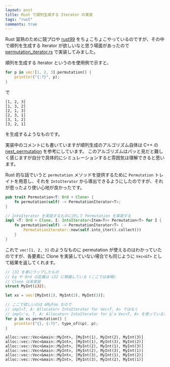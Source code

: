 ```yaml
---
layout: post
title: Rust で順列生成する Iterator の実装
tags: "rust"
comments: true
---
```


Rust 習熟のために競プロや [rust99][2] をちょこちょこやっているのですが、その中で順列を生成する Iterator が欲しいなと思う場面があったので [permutation\_iterator.rs][1] で実装してみました。

順列を生成する Iterator というのを使用例で示すと、

```rust
for p in vec![1, 2, 3].permutation() {
    println!("{:?}", p);
}
```

で

```
[1, 2, 3]
[1, 3, 2]
[2, 1, 3]
[2, 3, 1]
[3, 1, 2]
[3, 2, 1]
```

を生成するようなものです。

実装中のコメントにも書いていますが順列生成のアルゴリズム自体は C++ の [next\_permutation][3] を参考にしています。
このアルゴリズムはパッと見だと難しく感じますが自分で具体的にシミュレーションすると雰囲気は理解できると思います。

Rust 的な話でいうと `permutation` メソッドを提供するために `Permutation` トレイトを用意し、それを `IntoIterator` から導出できるようにしたのですが、それが思ったより使い心地が良かったです。

```rust
pub trait Permutation<T: Ord + Clone> {
    fn permutation(self) -> PermutationIterator<T>;
}

// IntoIterator を実装するものに対して Permutation を実装する
impl <T: Ord + Clone, I: IntoIterator<Item=T>> Permutation<T> for I {
    fn permutation(self) -> PermutationIterator<T> {
        PermutationIterator::new(self.into_iter().collect())
    }
}
```

これで `vec![1, 2, 3]` のようなものに permutation が使えるのはわかっていたのですが、各要素に Clone を実装していない場合でも同じように `Vec<&T>` として結果を返してくれます。 

```rust
// i32 を単にラップしたもの
// Eq や Ord の定義は i32 に移譲している (ここでは省略)
// Clone は未実装
struct MyInt(i32);

let xs = vec![MyInt(1), MyInt(2), MyInt(3)];

// ここで欲しいのは &MyFoo なので
// impl<T, A: Allocator> IntoIterator for Vec<T, A> ではなく
// impl<'a, T, A: Allocator> IntoIterator for &'a Vec<T, A> を使っている?
for p in xs.permutation() {
    println!("{}, {:?}", type_of(&p), p);
}
```

```
alloc::vec::Vec<&main::MyInt>, [MyInt(1), MyInt(2), MyInt(3)]
alloc::vec::Vec<&main::MyInt>, [MyInt(1), MyInt(3), MyInt(2)]
alloc::vec::Vec<&main::MyInt>, [MyInt(2), MyInt(1), MyInt(3)]
alloc::vec::Vec<&main::MyInt>, [MyInt(2), MyInt(3), MyInt(1)]
alloc::vec::Vec<&main::MyInt>, [MyInt(3), MyInt(1), MyInt(2)]
alloc::vec::Vec<&main::MyInt>, [MyInt(3), MyInt(2), MyInt(1)]
```

[1]: https://gist.github.com/tiqwab/94048e636a1a01760f1fe52977083be5
[2]: https://github.com/mocobeta/rust99
[3]: https://cpprefjp.github.io/reference/algorithm/next_permutation.html
